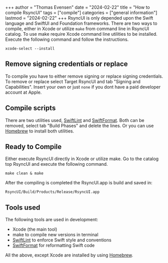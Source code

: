 +++
author = "Thomas Evensen"
date = "2024-02-22"
title =  "How to compile RsyncUI"
tags = ["compile"]
categories = ["general information"]
lastmod = "2024-02-22"
+++
RsyncUI is only depended upon the Swift language and SwiftUI and Foundation frameworks. There are two ways to compile, either in Xcode or utilize `make` from command line in RsyncUI catalog. To use make require Xcode command line utilities to be installed. Execute the following command and follow the instructions.

`xcode-select --install`

## Remove signing credentials or replace

To compile you have to either remove signing or replace signing credentials. To remove or replace select Target RsyncUI and tab "Signing and Capabilities". Insert your own or just `none` if you dont have a paid developer account at Apple. 

## Compile scripts

There are two utilities used, [SwiftLint](https://github.com/realm/SwiftLint) and [SwiftFormat](https://github.com/nicklockwood/SwiftFormat). Both can be removed, select tab "Build Phases" and delete the lines. Or you can use [Homebrew](https://brew.sh/index_nb) to install both utilities.

## Ready to Compile

Either execute RsyncUI directly in Xcode or utilize make. Go to the catalog top RsyncUI and execute the following command.

`make clean & make`

After the compiling is completed the RsyncUI.app is build and saved in:

`RsyncUI/Build/Products/Release/RsyncUI.app`

## Tools used

The following tools are used in development:

- Xcode (the main tool)
- make to compile new versions in terminal
- [SwiftLint](https://github.com/realm/SwiftLint) to enforce Swift style and conventions
- [SwiftFormat](https://github.com/nicklockwood/SwiftFormat) for reformatting Swift code

All the above, except Xcode are installed by using [Homebrew](https://brew.sh/).
